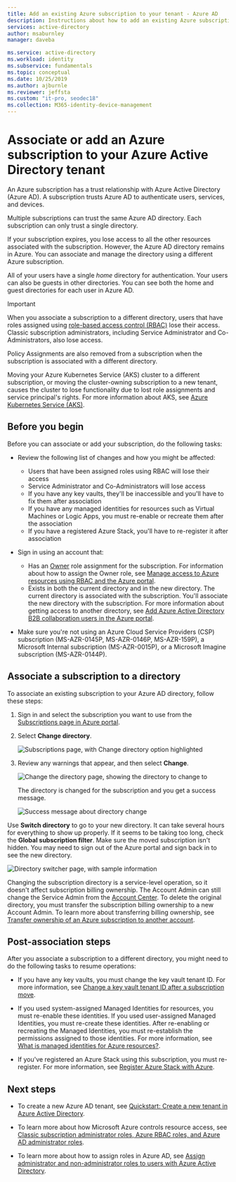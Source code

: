 ```yaml
---
title: Add an existing Azure subscription to your tenant - Azure AD
description: Instructions about how to add an existing Azure subscription to your Azure Active Directory tenant.
services: active-directory
author: msaburnley
manager: daveba

ms.service: active-directory
ms.workload: identity
ms.subservice: fundamentals
ms.topic: conceptual
ms.date: 10/25/2019
ms.author: ajburnle
ms.reviewer: jeffsta
ms.custom: "it-pro, seodec18"
ms.collection: M365-identity-device-management
---
```


# Associate or add an Azure subscription to your Azure Active Directory tenant

An Azure subscription has a trust relationship with Azure Active Directory (Azure AD). A subscription trusts Azure AD to authenticate users, services, and devices.

Multiple subscriptions can trust the same Azure AD directory. Each subscription can only trust a single directory.

If your subscription expires, you lose access to all the other resources associated with the subscription. However, the Azure AD directory remains in Azure. You can associate and manage the directory using a different Azure subscription.

All of your users have a single *home* directory for authentication. Your users can also be guests in other directories. You can see both the home and guest directories for each user in Azure AD.

> [!Important]
> When you associate a subscription to a different directory, users that have roles assigned using [role-based access control (RBAC)](../../role-based-access-control/role-assignments-portal.md) lose their access. Classic subscription administrators, including Service Administrator and Co-Administrators, also lose access.
>
> Policy Assignments are also removed from a subscription when the subscription is associated with a different directory.
>
> Moving your Azure Kubernetes Service (AKS) cluster to a different subscription, or moving the cluster-owning subscription to a new tenant, causes the cluster to lose functionality due to lost role assignments and service principal's rights. For more information about AKS, see [Azure Kubernetes Service (AKS)](https://docs.microsoft.com/azure/aks/).


## Before you begin

Before you can associate or add your subscription, do the following tasks:

- Review the following list of changes and how you might be affected:

  - Users that have been assigned roles using RBAC will lose their access
  - Service Administrator and Co-Administrators will lose access
  - If you have any key vaults, they'll be inaccessible and you'll have to fix them after association
  - If you have any managed identities for resources such as Virtual Machines or Logic Apps, you must re-enable or recreate them after the association
  - If you have a registered Azure Stack, you'll have to re-register it after association

- Sign in using an account that:

  - Has an [Owner](../../role-based-access-control/built-in-roles.md#owner) role assignment for the subscription. For information about how to assign the Owner role, see [Manage access to Azure resources using RBAC and the Azure portal](../../role-based-access-control/role-assignments-portal.md).
  - Exists in both the current directory and in the new directory. The current directory is associated with the subscription. You'll associate the new directory with the subscription. For more information about getting access to another directory, see [Add Azure Active Directory B2B collaboration users in the Azure portal](../b2b/add-users-administrator.md).

- Make sure you're not using an Azure Cloud Service Providers (CSP) subscription (MS-AZR-0145P, MS-AZR-0146P, MS-AZR-159P), a Microsoft Internal subscription (MS-AZR-0015P), or a Microsoft Imagine subscription (MS-AZR-0144P).

## Associate a subscription to a directory<a name="to-associate-an-existing-subscription-to-your-azure-ad-directory"></a>

To associate an existing subscription to your Azure AD directory, follow these steps:

1. Sign in and select the subscription you want to use from the [Subscriptions page in Azure portal](https://portal.azure.com/#blade/Microsoft_Azure_Billing/SubscriptionsBlade).

1. Select **Change directory**.

    ![Subscriptions page, with Change directory option highlighted](media/active-directory-how-subscriptions-associated-directory/change-directory-in-azure-subscriptions.png)

1. Review any warnings that appear, and then select **Change**.

    ![Change the directory page, showing the directory to change to](media/active-directory-how-subscriptions-associated-directory/edit-directory-ui.png)

    The directory is changed for the subscription and you get a success message.

    ![Success message about directory change](media/active-directory-how-subscriptions-associated-directory/edit-directory-success.png)

Use **Switch directory** to go to your new directory. It can take several hours for everything to show up properly. If it seems to be taking too long, check the **Global subscription filter**. Make sure the moved subscription isn't hidden. You may need to sign out of the Azure portal and sign back in to see the new directory.

![Directory switcher page, with sample information](media/active-directory-how-subscriptions-associated-directory/directory-switcher.png)

Changing the subscription directory is a service-level operation, so it doesn't affect subscription billing ownership. The Account Admin can still change the Service Admin from the [Account Center](https://account.azure.com/subscriptions). To delete the original directory, you must transfer the subscription billing ownership to a new Account Admin. To learn more about transferring billing ownership, see [Transfer ownership of an Azure subscription to another account](../../billing/billing-subscription-transfer.md).

## Post-association steps

After you associate a subscription to a different directory, you might need to do the following tasks to resume operations:

- If you have any key vaults, you must change the key vault tenant ID. For more information, see [Change a key vault tenant ID after a subscription move](../../key-vault/key-vault-subscription-move-fix.md).

- If you used system-assigned Managed Identities for resources, you must re-enable these identities. If you used user-assigned Managed Identities, you must re-create these identities. After re-enabling or recreating the Managed Identities, you must re-establish the permissions assigned to those identities. For more information, see [What is managed identities for Azure resources?](../managed-identities-azure-resources/overview.md).

- If you've registered an Azure Stack using this subscription, you must re-register. For more information, see [Register Azure Stack with Azure](/azure-stack/operator/azure-stack-registration).

## Next steps

- To create a new Azure AD tenant, see [Quickstart: Create a new tenant in Azure Active Directory](active-directory-access-create-new-tenant.md).

- To learn more about how Microsoft Azure controls resource access, see [Classic subscription administrator roles, Azure RBAC roles, and Azure AD administrator roles](../../role-based-access-control/rbac-and-directory-admin-roles.md).

- To learn more about how to assign roles in Azure AD, see [Assign administrator and non-administrator roles to users with Azure Active Directory](active-directory-users-assign-role-azure-portal.md).
